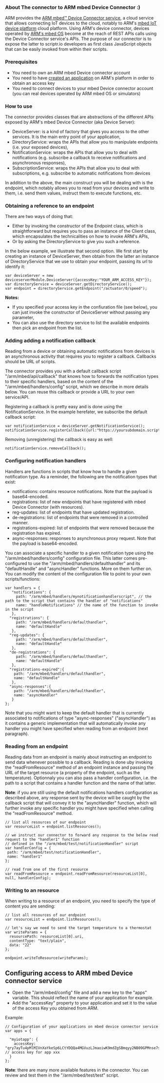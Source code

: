 ### About The connector to ARM mbed Device Connector :)
ARM provides the [ARM mbed™ Device Connector service](https://connector.mbed.com/), a cloud service that allows connecting IoT devices
to the cloud, notably to ARM's [mbed IoT device platform](https://www.mbed.com/en/) cloud platform. Using ARM's device connector, devices
operated by [ARM's mbed OS](https://www.mbed.com/en/platform/mbed-os/) become at the reach of REST APIs calls using the Device Connector
service's APIs. The purpose of our connector is to expose the latter to scriptr.io developers as first class JavaScript objects 
that can be easily invoked from within their scripts.

### Prerequisites
- You need to own an ARM mbed Device connector account 
- You need to have [created an application](https://connector.mbed.com/#accesskeys) on ARM's platform in order to obtain an access key
- You need to connect devices to your mbed Device connector account (you can real devices operated by ARM mbed OS or simulators)

### How to use

The connector provides classes that are abstractions of the different APIs exposed by ARM's mbed Device Connector 
(aka Device Server):

- DeviceServer: is a kind of factory that gives you access to the other services. It is the main entry point of your application,
- DirectoryService: wraps the APIs that allow you to manipulate endpoints (i.e. your exposed devices),
- NotificationService: wraps the APIs that allow you to deal with notifications (e.g. subscribe a callback to receive notifications and asynchronous responses),
- SubscriptionService: wraps the APIs that allow you to deal with subscriptions, e.g. subscribe to automatic notifications from devices

In addition to the above, the main construct you will be dealing with is the endpoint, which notably allows you to read from your devices 
and write to them, i.e. send them values, instruct them to execute functions, etc.

### Obtaining a reference to an endpoint

There are two ways of doing that:

- Either by invoking the constructor of the Endpoint class, which is straightforward but requires you
to pass an instance of the Client class, which encapsulates the technicalities on how to invoke ARM's APIs, 
- Or by asking the DirectoryService to give you such a reference. 

In the below example, we illustrate that second option. We first start by creating an instance of DeviceServer, then obtain from the latter
an instance of DirectoryService that we use to obtain your endpoint, passing its url to identify it:

```
var deviceServer = new deviceserverModule.DeviceServer({accessKey:"YOUR_ARM_ACCESS_KEY"});
var directoryService = deviceServer.getDirectoryService();
var endpoint = directoryService.getEndpoint("/actuator/0/speed");
```
**Notes:** 
- If you specified your access key in the confiuration file (see below), you can just invoke the constructor of DeviceServer without
passing any parameter,
- You can also use the directory service to list the available endpoints then pick an endpoint from the list.

### Adding adding a notification callback

Reading from a device or obtaining automatic notifications from devices is an asynchronous activity that requires you to register
a callback. Callbacks should be URL of scripts. 

The connector provides you with a default callback script "/arm/mbed/api/callback" that knows how to forwards the notification types 
to their specific handlers, based on the content of the "/arm/mbed/handlers/config" script, which we describe in more details below. 
You can reuse this callback or provide a URL to your own service/API.

Registering a callback is pretty easy and is done using the NotificationService. In the example herefater, we subscribe the default callback script:
```
var notificationService = deviceServer.getNotificationService();
notificationService.registerCallback({url:"https://yoursubdomain.scriptrapps.io/arm/mbed/api/callback"});
```
Removing (unregistering) the callback is easy as well:
```
notificationService.removeCallback(); 
```

### Configuring notification handlers

Handlers are functions in scripts that know how to handle a given notification type. As a reminder, the following are the notification types that exist:

- notifications: contains resource notifications. Note that the payload is base64-encoded.
- registrations: list of new endpoints that have registered with mbed Device Connector (with resources).
- reg-updates:	list of endpoints that have updated registration.
- de-registrations: list of endpoints that were removed in a controlled manner.
- registrations-expired: list of endpoints that were removed because the registration has expired.
- async-responses:	responses to asynchronous proxy request. Note that the payload is base64-encoded.

You can associate a specific handler to a given notification type using the "/arm/mbed/handlers/config" configuration file. This latter
comes pre-configured to use the "/arm/mbed/handlers/defaulthandler" and its "defaultHandle" and "asyncHandler" functions. More on them further on. You can modify the content of the configuration file to point to your own scripts/functions:

```
var handlers = {  
   "notifications": {     
     path: "/arm/mbed/handlers/mynotificationhandlerscript", // the path to the script that contains the handler of "notifications"
     name: "handleNotifications" // the name of the function to invoke in the script
   },  
  "registrations": {     
     path: "/arm/mbed/handlers/defaulthandler",
     name: "defaultHandle"
   },  
  "reg-updates": {     
     path: "/arm/mbed/handlers/defaulthandler",
     name: "defaultHandle"
   },  
  "de-registrations": {     
     path: "/arm/mbed/handlers/defaulthandler",
     name: "defaultHandle"
   },  
  "registrations-expired":{    
    path: "/arm/mbed/handlers/defaulthandler",
    name: "defaultHandle"
   },  
  "async-responses":{    
    path: "/arm/mbed/handlers/defaulthandler",
    name: "asyncHandler"
   }
};
```
Note that you might want to keep the default handler that is currently associated to notifications of type "async-responses" ("asyncHandler") as it contains a generic implementation that will automatically invoke any handler you might have specified when reading from an endpoint (next paragraph).

### Reading from an endpoint

Reading data from an endpoint is mainly about instructing an endpoint to send data whenever possible to a callback. Reading is done uby invoking the "readFromResource" method of an endpoint instance and passing the URL of the target resource (a property of the endpoint, such as the temperature). Optionnaly you can also pass a handler configuration, i.e. the path to a script that contains a handler function and the name of that latter. 

**Note**: if you are still using the default notifications handlers configuration as described above, any response sent by the device will be caught by the callback script that will convey it to the "asyncHandler" function, which will further invoke any specific handler you might have specified when calling the "readFromResource" method. 

```
// list all resources of our endpoint
var resourceList = endpoint.listResources();

// we instruct our connector to forward any response to the below read request to the "handler1" function 
// defined in the "/arm/mbed/test/notificationHandler" script
var handlerConfig = {
 path: "/arm/mbed/test/notificationHandler",
 name: "handler1"
};

// read from one of the first resource 
var readFromResource = endpoint.readFromResource(resourceList[0], null, handlerConfig);
```

### Writing to an resource

When writing to a resource of an endpoint, you need to specify the type of content you are sending:

```
// list all resources of our endpoint
var resourceList = endpoint.listResources();

// let's say we need to send the target temperature to a thermostat
var writeParams = {
  resourcePath: resourceList[0].uri,
  contentType: "text/plain",
  data: "22"
};

endpoint.writeToResource(writeParams);
```

## Configuring access to ARM mbed Device connector service

- Open the "/arm/mbed/config" file and add a new key to the "apps" variable. This should reflect the name of your application for example.
- Add the "accessKey" property to your application and set it to the value of the access Key you obtained from ARM.

Example:
```
// Configuration of your applications on mbed device connector service
var apps = {
  
  "myiotapp": {
    accessKey: "qry7ayTu4pMlMIVnXaYkeSp6LCtYDQQa4MGVuzLJmaoiwK9mdZgSBmqyy2NB09GPMnse7swpy0bcZkLzei1nAq7YtNuJM6TrJwqw" // access key for app xxx
  }
};		
```

**Note**: there are many more available features in the connector. You can review and test them in the "/arm/mbed/test/test" script.
